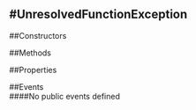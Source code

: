 #UnresolvedFunctionException
---
##Constructors 


##Methods  








##Properties  










##Events  
####No public events defined

